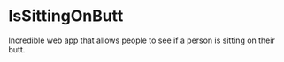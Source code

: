 # IsSittingOnButt
Incredible web app that allows people to see if a person is sitting on their butt.
